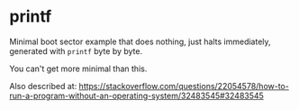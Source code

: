 # printf

Minimal boot sector example that does nothing, just halts immediately, generated with `printf` byte by byte.

You can't get more minimal than this.

Also described at: <https://stackoverflow.com/questions/22054578/how-to-run-a-program-without-an-operating-system/32483545#32483545>
